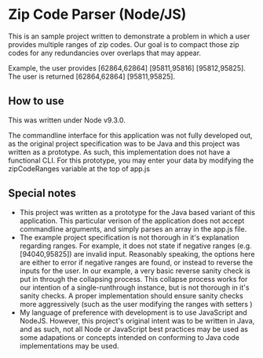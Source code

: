 # Zip Code Parser (Node/JS)

This is an sample project written to demonstrate a problem in which a user provides multiple ranges of zip codes. Our goal is to compact those zip codes for any redundancies over overlaps that may appear.

Example, the user provides [62864,62864] [95811,95816] [95812,95825]. The user is returned
[62864,62864] [95811,95825].


## How to use
This was written under Node v9.3.0. 

The commandline interface for this application was not fully developed out, as the original project specification was to be Java and this project was written as a prototype. As such, this implementation does not have a functional CLI. For this prototype, you may enter your data by modifying the zipCodeRanges variable at the top of app.js


## Special notes
- This project was written as a prototype for the Java based variant of this application. This particular verison of the application does not accept commandline arguments, and simply parses an array in the app.js file.
- The example project specification is not thorough in it's explanation regarding ranges. For example, it does not state if negative ranges (e.g. [94040,95825]) are invalid input. Reasonably speaking, the options here are either to error if negative ranges are found, or instead to reverse the inputs for the user. In our example, a very basic reverse sanity check is put in through the collapsing process. This collapse process works for our intention of a single-runthrough instance, but is not thorough in it's sanity checks. A proper implementation should ensure sanity checks more aggressively (such as the user modifying the ranges with setters )
- My language of preference with development is to use JavaScript and NodeJS. However, this project's original intent was to be written in Java, and as such, not all Node or JavaScript best practices may be used as some adapations or concepts intended on conforming to Java code implementations may be used.

